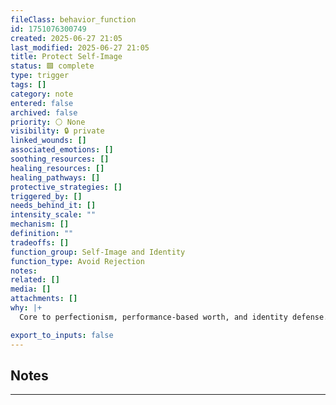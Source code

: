 ```yaml
---
fileClass: behavior_function
id: 1751076300749
created: 2025-06-27 21:05
last_modified: 2025-06-27 21:05
title: Protect Self-Image
status: 🟩 complete
type: trigger
tags: []
category: note
entered: false
archived: false
priority: ⚪ None
visibility: 🔒 private
linked_wounds: []
associated_emotions: []
soothing_resources: []
healing_resources: []
healing_pathways: []
protective_strategies: []
triggered_by: []
needs_behind_it: []
intensity_scale: ""
mechanism: []
definition: ""
tradeoffs: []
function_group: Self-Image and Identity
function_type: Avoid Rejection
notes: 
related: []
media: []
attachments: []
why: |+
  Core to perfectionism, performance-based worth, and identity defense. Shapes how we narrate ourselves to others and to ourselves.

export_to_inputs: false
---
```


## Notes
---


